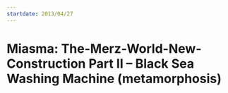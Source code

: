 ```yaml
---
startdate: 2013/04/27
---
```

# Miasma: The-Merz-World-New-Construction Part II – Black Sea Washing Machine (metamorphosis)


